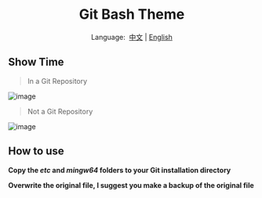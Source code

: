 <div align="center">
  <h1>Git Bash Theme</h1>
  <p>
    <span>Language:&nbsp; </span>
    <a href="README.md">中文</a>
    <span> | </span>
    <a href="README_EN.md">English</a>
  </p>
</div>

<h2>Show Time</h2>

> In a Git Repository

![image](https://user-images.githubusercontent.com/44220311/181910957-ae9de606-5666-4d42-aacf-a0ceda05d1a3.png)

> Not a Git Repository

![image](https://user-images.githubusercontent.com/44220311/181911136-a79659b2-d4fa-4654-a5cf-109594bd4ebc.png)

<h2>How to use</h2>

**Copy the *etc* and *mingw64* folders to your Git installation directory**

**Overwrite the original file, I suggest you make a backup of the original file**
